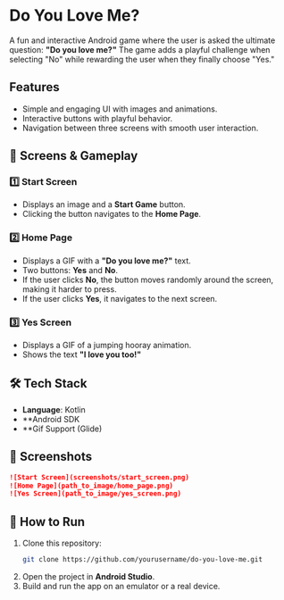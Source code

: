 # Do You Love Me? 

A fun and interactive Android game where the user is asked the ultimate question: **"Do you love me?"** The game adds a playful challenge when selecting "No" while rewarding the user when they finally choose "Yes."

## Features
- Simple and engaging UI with images and animations.
- Interactive buttons with playful behavior.
- Navigation between three screens with smooth user interaction.

## 📱 Screens & Gameplay

### 1️⃣ Start Screen
- Displays an image and a **Start Game** button.
- Clicking the button navigates to the **Home Page**.

### 2️⃣ Home Page
- Displays a GIF with a **"Do you love me?"** text.
- Two buttons: **Yes** and **No**.
- If the user clicks **No**, the button moves randomly around the screen, making it harder to press.
- If the user clicks **Yes**, it navigates to the next screen.

### 3️⃣ Yes Screen
- Displays a GIF of a jumping hooray animation.
- Shows the text **"I love you too!"**

## 🛠 Tech Stack
- **Language**: Kotlin
- **Android SDK
- **Gif Support (Glide)

## 📸 Screenshots
```md
![Start Screen](screenshots/start_screen.png)
![Home Page](path_to_image/home_page.png)
![Yes Screen](path_to_image/yes_screen.png)
```

## 🚀 How to Run
1. Clone this repository:
   ```sh
   git clone https://github.com/yourusername/do-you-love-me.git
   ```
2. Open the project in **Android Studio**.
3. Build and run the app on an emulator or a real device.


